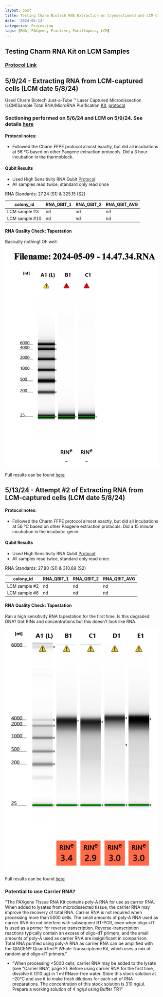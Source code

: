 ```yaml
---
layout: post
title: Testing Charm Biotech RNA Extraction on Cryosectioned and LCM-d P. acuta 
date: '2024-05-13'
categories: Processing
tags: [RNA, PAXgene, Fixative, Pocillopora, LCM]
---
```


## Testing Charm RNA Kit on LCM Samples

### [Protocol Link](https://zdellaert.github.io/ZD_Putnam_Lab_Notebook/Charm-LCM-RNA-Kit-Protocol/)

## 5/9/24 - Extracting RNA from LCM-captured cells (LCM date 5/8/24)

Used Charm Biotech Just-a-Tube ™ Laser Captured Microdissection (LCM)Sample Total RNA/MicroRNA Purification [Kit](https://www.charmbiotech.com/lcm-rna.htm), [protocol](https://github.com/zdellaert/ZD_Putnam_Lab_Notebook/blob/master/protocols/Charm_Biotech_LCM_RNA_Kit.pdf)

### Sectioning performed on 5/6/24 and LCM on 5/9/24. See details [here](https://zdellaert.github.io/ZD_Putnam_Lab_Notebook/LCM-Sample-Prep/)

#### Protocol notes:

- Followed the Charm FFPE protocol almost exactly, but did all incubations at 56 ºC based on other Paxgene extraction protocols. Did a 3 hour incubation in the thermoblock.

#### Qubit Results

- Used High Sensitivity RNA Qubit [Protocol](https://zdellaert.github.io/ZD_Putnam_Lab_Notebook/Qubit-Protocol/)
- All samples read twice, standard only read once

 RNA Standards: 27.24 (S1) & 325.15 (S2)

| colony_id | RNA_QBIT_1 | RNA_QBIT_2 | RNA_QBIT_AVG |
|-----------|------------|------------|--------------|
| LCM sample #3   |  nd |  nd        |   nd         |
| LCM sample #10  |  nd |  nd        |   nd         |

#### RNA Quality Check: Tapestation

Basically nothing! Oh well.

![2024-05-09.JPG](https://github.com/zdellaert/ZD_Putnam_Lab_Notebook/blob/master/images/tapestation/2024-05-09.JPG?raw=true)

Full results can be found [here](https://github.com/zdellaert/ZD_Putnam_Lab_Notebook/blob/master/images/tapestation/2024-05-09.pdf)

## 5/13/24 - Attempt #2 of Extracting RNA from LCM-captured cells (LCM date 5/8/24)

#### Protocol notes:

- Followed the Charm FFPE protocol almost exactly, but did all incubations at 56 ºC based on other Paxgene extraction protocols. Did a 15 minute incubation in the incubator genie.

#### Qubit Results

- Used High Sensitivity RNA Qubit [Protocol](https://zdellaert.github.io/ZD_Putnam_Lab_Notebook/Qubit-Protocol/)
- All samples read twice, standard only read once

 RNA Standards: 27.80 (S1) & 310.89 (S2)

| colony_id | RNA_QBIT_1 | RNA_QBIT_2 | RNA_QBIT_AVG |
|-----------|------------|------------|--------------|
| LCM sample #2   |  nd |  nd        |   nd         |
| LCM sample #6  |  nd |  nd        |   nd         |

#### RNA Quality Check: Tapestation

Ran a high sensitivity RNA tapestation for the first time. Is this degraded DNA? Got RINs and concentrations but this doesn't look like RNA.

![2024-05-13.JPG](https://github.com/zdellaert/ZD_Putnam_Lab_Notebook/blob/master/images/tapestation/2024-05-13.JPG?raw=true)

Full results can be found [here](https://github.com/zdellaert/ZD_Putnam_Lab_Notebook/blob/master/images/tapestation/2024-05-13.pdf)







### Potential to use Carrier RNA?

"The PAXgene Tissue RNA Kit contains poly-A RNA for use as carrier RNA. When added to lysates from microdissected tissue, the carrier RNA may improve the recovery of total RNA. Carrier RNA is not required when processing more than 5000 cells. The small amounts of poly-A RNA used as carrier RNA do not interfere with subsequent RT-PCR, even when oligo-dT is used as a primer for reverse transcription. Reverse-transcription reactions typically contain an excess of oligo-dT primers, and the small amounts of poly-A used as carrier RNA are insignificant in comparison. Total RNA purified using poly-A RNA as carrier RNA can be amplified with the QIAGEN® QuantiTect® Whole Transcriptome Kit, which uses a mix of random and oligo-dT primers."
   - "When processing <5000 cells, carrier RNA may be added to the lysate (see “Carrier RNA”, page 2). Before using carrier RNA for the first time, dissolve it (310 μg) in 1 ml RNase-free water. Store this stock solution at –20°C and use it to make fresh dilutions for each set of RNA preparations. The concentration of this stock solution is 310 ng/μl. Prepare a working solution of 4 ng/μl using Buffer TR1"
